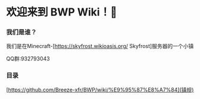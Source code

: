 # 欢迎来到 BWP Wiki！👏

### 我们是谁？

我们是在Minecraft-[https://skyfrost.wikioasis.org/ Skyfrost]服务器的一个小镇

QQ群:932793043

### 目录

[https://github.com/Breeze-xfr/BWP/wiki/%E9%95%87%E8%A7%84](镇规)